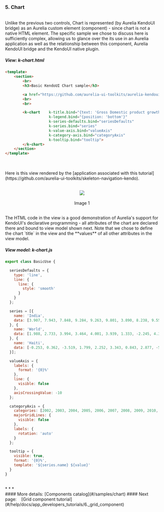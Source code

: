 <br>

### 5. Chart
<br>
Unlike the previous two controls, Chart is represented (by Aurelia KendoUI bridge) as an Aurelia custom element (component) - since chart is not a native HTML element. The specific sample we chose to discuss here is sufficiently  complex, allowing us to glance over the its use in an Aurelia application as well as the relationship between this component, Aurelia KendoUI bridge and the KendoUI native plugin.
<br>

##### View: k-chart.html

```html
<template>
    <section>
        <br>
        <h3>Basic KendoUI Chart sample</h3>

        <a href="https://github.com/aurelia-ui-toolkits/aurelia-kendoui-plugin/tree/master/sample/src/samples/chart">See KendoUI Bridge chart folder for more details</a>
        <br>
        <br>

        <k-chart    k-title.bind="{text: 'Gross Domestic product growth \n /GDP annual %/'}"
                    k-legend.bind="{position: 'bottom'}"
                    k-series-defaults.bind="seriesDefaults"
                    k-series.bind="series"
                    k-value-axis.bind="valueAxis"
                    k-category-axis.bind="categoryAxis"
                    k-tooltip.bind="tooltip">
        </k-chart>
    </section>
</template>
```
<br>
<br>
Here is this view rendered by the [application associated with this tutorial](https://github.com/aurelia-ui-toolkits/skeleton-navigation-kendo).
<br><br>

<p align=center>
  <img src="http://i.imgur.com/f4H5ZJO.png"></img>
 <br><br>
Image 1
</p>

<br>
The HTML code in the view is a good demonstration of Aurelia's support for KendoUI's declarative programming - all attributes of the chart are declared there and bound to view model shown next. Note that we chose to define the chart `title` in the view and the **values** of all other attributes in the view model.

<br>

##### View model: k-chart.js

```javascript
export class BasicUse {

  seriesDefaults = {
    type: 'line',
    line: {
      line: {
        style: 'smooth'
      }
    }
  };

  series = [{
    name: 'India',
    data: [3.907, 7.943, 7.848, 9.284, 9.263, 9.801, 3.890, 8.238, 9.552, 6.855]
  }, {
    name: 'World',
    data: [1.988, 2.733, 3.994, 3.464, 4.001, 3.939, 1.333, -2.245, 4.339, 2.727]
  }, {
    name: 'Haiti',
    data: [-0.253, 0.362, -3.519, 1.799, 2.252, 3.343, 0.843, 2.877, -5.416, 5.590]
  }];

  valueAxis = {
    labels: {
      format: '{0}%'
    },
    line: {
      visible: false
    },
    axisCrossingValue: -10
  };

  categoryAxis = {
    categories: [2002, 2003, 2004, 2005, 2006, 2007, 2008, 2009, 2010, 2011],
    majorGridLines: {
      visible: false
    },
    labels: {
      rotation: 'auto'
    }
  };

  tooltip = {
    visible: true,
    format: '{0}%',
    template: '${series.name} ${value}'
  }
}
```
<br>
* * *
<br>
#### More details: [Components catalog](#/samples/chart)
#### Next page: &nbsp;&nbsp; [Grid component tutorial](#/help/docs/app_developers_tutorials/6._grid_component)

